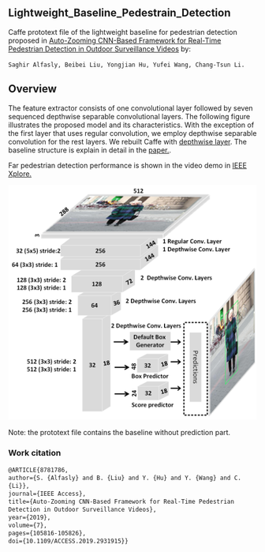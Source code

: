 ## Lightweight_Baseline_Pedestrain_Detection
Caffe prototext file of the lightweight baseline for pedestrian detection proposed in [Auto-Zooming CNN-Based Framework for Real-Time Pedestrian Detection in Outdoor Surveillance Videos](https://ieeexplore.ieee.org/document/8781786)
by:

`Saghir Alfasly, Beibei Liu, Yongjian Hu, Yufei Wang, Chang-Tsun Li.`


## Overview
The feature extractor consists of one convolutional layer followed by seven sequenced depthwise separable convolutional layers. The following figure illustrates the proposed model and its characteristics.
With the exception of the first layer that uses regular convolution, we employ depthwise separable convolution for the rest layers. We rebuilt Caffe with [depthwise layer](https://github.com/farmingyard/caffe-mobilenet). The baseline structure is explain in detail in the [paper.](https://ieeexplore.ieee.org/document/8781786).


Far pedestrian detection performance is shown in the video demo in [IEEE Xplore.](https://ieeexplore.ieee.org/document/8781786) 


![alt text](https://github.com/saghiralfasly/Lightweight_Baseline_for_Pedestrian_Detector/blob/master/images/Lightweight-detector.png)


Note: the prototext file contains the baseline without prediction part.

### Work citation
```
@ARTICLE{8781786, 
author={S. {Alfasly} and B. {Liu} and Y. {Hu} and Y. {Wang} and C. {Li}}, 
journal={IEEE Access}, 
title={Auto-Zooming CNN-Based Framework for Real-Time Pedestrian Detection in Outdoor Surveillance Videos}, 
year={2019}, 
volume={7}, 
pages={105816-105826}, 
doi={10.1109/ACCESS.2019.2931915}}
```
